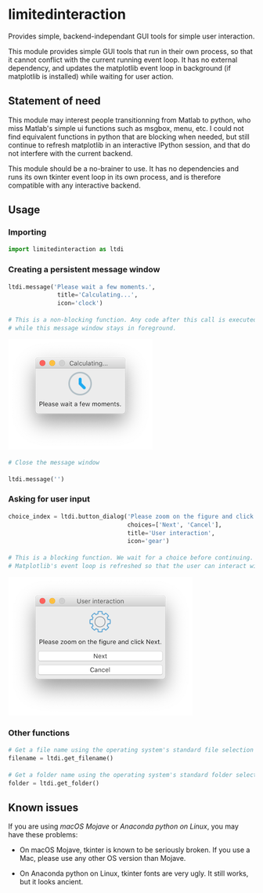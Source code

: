 # limitedinteraction

Provides simple, backend-independant GUI tools for simple user interaction.

This module provides simple GUI tools that run in their own process, so that it cannot
conflict with the current running event loop. It has no external dependency, and updates
the matplotlib event loop in background (if matplotlib is installed) while waiting for
user action.


## Statement of need ##

This module may interest people transitionning from Matlab to python, who miss Matlab's
simple ui functions such as msgbox, menu, etc. I could not find equivalent functions in
python that are blocking when needed, but still continue to refresh matplotlib
in an interactive IPython session, and that do not interfere with the current backend.

This module should be a no-brainer to use. It has no dependencies and runs its own
tkinter event loop in its own process, and is therefore compatible with any interactive
backend.


## Usage ##

### Importing ###

```python
import limitedinteraction as ltdi
```

### Creating a persistent message window ###

```python
ltdi.message('Please wait a few moments.',
              title='Calculating...',
              icon='clock')

# This is a non-blocking function. Any code after this call is executed immediately,
# while this message window stays in foreground.
```

![message_calculating](/doc/message_calculating.png)

```python
# Close the message window

ltdi.message('')
```

### Asking for user input ###

```python
choice_index = ltdi.button_dialog('Please zoom on the figure and click Next.',
                                  choices=['Next', 'Cancel'],
                                  title='User interaction',
                                  icon='gear')

# This is a blocking function. We wait for a choice before continuing. Meanwhile,
# Matplotlib's event loop is refreshed so that the user can interact with figures.
```

![button_dialog_user_interaction.png](/doc/button_dialog_user_interaction.png)


### Other functions ###
```python
# Get a file name using the operating system's standard file selection window.
filename = ltdi.get_filename()

# Get a folder name using the operating system's standard folder selection window.
folder = ltdi.get_folder()
```

## Known issues ##

If you are using *macOS Mojave* or *Anaconda python on Linux*, you may have these
problems:

- On macOS Mojave, tkinter is known to be seriously broken. If you use a Mac, please use
  any other OS version than Mojave.

- On Anaconda python on Linux, tkinter fonts are very ugly. It still works, but it looks
  ancient.
